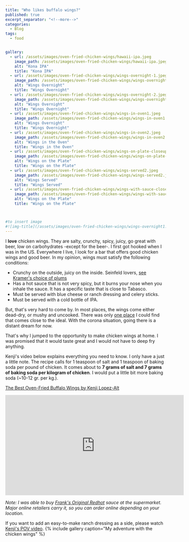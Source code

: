 ```yaml
---
title: "Who likes buffalo wings?"
published: true
excerpt_separator: "<!--more-->"
categories:
  - Blog
tags:
  - food


gallery:
  - url: /assets/images/oven-fried-chicken-wings/hawaii-ipa.jpeg
    image_path: /assets/images/oven-fried-chicken-wings/hawaii-ipa.jpeg
    alt: "Kona IPA"
    title: "Kona IPA"
  - url: /assets/images/oven-fried-chicken-wings/wings-overnight-1.jpeg
    image_path: /assets/images/oven-fried-chicken-wings/wings-overnight-1.jpeg
    alt: "Wings Overnight"
    title: "Wings Overnight"
  - url: /assets/images/oven-fried-chicken-wings/wings-overnight-2.jpeg
    image_path: /assets/images/oven-fried-chicken-wings/wings-overnight-2.jpeg
    alt: "Wings Overnight"
    title: "Wings Overnight"  
  - url: /assets/images/oven-fried-chicken-wings/wings-in-oven1.jpeg
    image_path: /assets/images/oven-fried-chicken-wings/wings-in-oven1.jpeg
    alt: "Wings Overnight"
    title: "Wings Overnight"
  - url: /assets/images/oven-fried-chicken-wings/wings-in-oven2.jpeg
    image_path: /assets/images/oven-fried-chicken-wings/wings-in-oven2.jpeg
    alt: "Wings in the Oven"
    title: "Wings in the Oven"
  - url: /assets/images/oven-fried-chicken-wings/wings-on-plate-closeup.jpeg
    image_path: /assets/images/oven-fried-chicken-wings/wings-on-plate-closeup.jpeg
    alt: "Wings on the Plate"
    title: "Wings on the Plate"
  - url: /assets/images/oven-fried-chicken-wings/wings-served2.jpeg
    image_path: /assets/images/oven-fried-chicken-wings/wings-served2.jpeg
    alt: "Wings Served"
    title: "Wings Served"
  - url: /assets/images/oven-fried-chicken-wings/wings-with-sauce-closeup.jpeg
    image_path: /assets/images/oven-fried-chicken-wings/wings-with-sauce-closeup.jpeg
    alt: "Wings on the Plate"
    title: "Wings on the Plate"



#to insert image 
#![img-title](/assets/images/oven-fried-chicken-wings/wings-overnight1.jpeg){:class="img-responsive"}
---
```

I **love** chicken wings. They are salty, crunchy, spicy, juicy, go great with beer, low on carbohydrates -except for the beer-. I first got hooked when I was in the US. Everywhere I live, I look for a bar that offers good chicken wings and good beer. In my opinion, wings must satisfy the following conditions: 
  * Crunchy on the outside, juicy on the inside. Seinfeld lovers, [see Kramer's choice of plums](https://youtu.be/ShwJBi08tkI?t=20)
  * Has a hot sauce that is not very spicy, but it burns your nose when you inhale the sauce. It has a specific taste that is close to Tabasco. 
  * Must be served with blue cheese or ranch dressing and celery sticks. 
  * Must be served with a cold bottle of IPA. 

But, that's very hard to come by. In most places, the wings come either dead-dry, or mushy and uncooked. There was only [one place](http://blackharppub.ru/) I could find that comes close to the ideal. With the corona situation, going there is a distant dream for now. 

That's why I jumped to the opportunity to make chicken wings at home. I was promised that it would taste great and I would not have to deep fry anything.

Kenji's video below explains everything you need to know. I only have a just a little note. The recipe calls for 1 teaspoon of salt and 1 teaspoon of baking soda per pound of chicken. It comes about to **7 grams of salt and 7 grams of baking soda per kilogram of chicken**. I would put a little bit more baking soda (~10-12 gr. per kg.). 

[The Best Oven-Fried Buffalo Wings by Kenji Lopez-Alt](https://www.youtube.com/watch?v=Gg7mNNKYvGA) 

<iframe width="560" height="315" src="https://www.youtube.com/embed/Gg7mNNKYvGA?start=20" frameborder="0" allow="accelerometer; autoplay; clipboard-write; encrypted-media; gyroscope; picture-in-picture" allowfullscreen></iframe>

*Note: I was able to buy [Frank's Original Redhot](https://www.franksredhot.com/en-us) sauce at the supermarket. Major online retailers carry it, so you can order online depending on your location.*  

If you want to add an easy-to-make ranch dressing as a side, please watch [Kenji's POV video](https://www.youtube.com/watch?v=p8nJIiQo7jw). 
{% include gallery caption="My adventure with the chicken wings" %}



